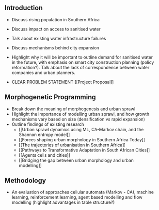 
## Introduction

- Discuss rising population in Southern Africa
- Discuss impact on access to sanitised water
- Talk about existing water infrastructure failures
- Discuss mechanisms behind city expansion

- Highlight why it will be important to outline demand for sanitised water in the future, with emphasis on smart city construction planning (policy reformation?). Talk about the lack of correspondence between water companies and urban planners.
- CLEAR PROBLEM STATEMENT [[Project Proposal]]

## Morphogenetic Programming

- Break down the meaning of morphogenesis and urban sprawl
- Highlight the importance of modelling urban sprawl, and how growth mechanisms vary based on size (densification vs rapid expansion)
- Outline findings of existing research
	- [[Urban sprawl dynamics using ML, CA-Markov chain, and the Shannon entropy model]]
	- [[Forces shaping urban morphology in Southern Africa Today]]
	- [[The trajectories of urbanisation in Southern Africa]]
	- [[Pathways to Transformative Adaptation in South African Cities]]
	- [[Agents cells and cities]]
	- [[Bridging the gap between urban morphology and urban modelling]]

## Methodology

- An evaluation of approaches cellular automata (Markov - CA), machine learning, reinforcement learning, agent based modelling and flow modelling (highlight advantages in table structure?)
